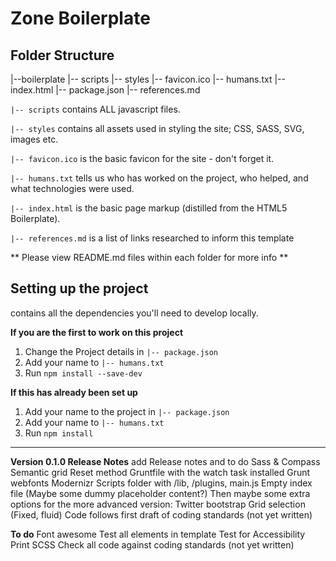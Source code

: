 # Zone Boilerplate #

## Folder Structure


  |--boilerplate
    |-- scripts
    |-- styles
    |-- favicon.ico
    |-- humans.txt
    |-- index.html
    |-- package.json
    |-- references.md

`|-- scripts` contains ALL javascript files.

`|-- styles` contains all assets used in styling the site; CSS, SASS, SVG, images etc.

`|-- favicon.ico` is the basic favicon for the site - don't forget it.

`|-- humans.txt` tells us who has worked on the project, who helped, and what technologies were used.

`|-- index.html` is the basic page markup (distilled from the HTML5 Boilerplate).

`|-- references.md` is a list of links researched to inform this template

** Please view README.md files within each folder for more info **

## Setting up the project
 contains all the dependencies you'll need to  develop locally. 

**If you are the first to work on this project**

1. Change the Project details in `|-- package.json`
2. Add your name to `|-- humans.txt`
3. Run `npm install --save-dev`

**If this has already been set up**

1. Add your name to the project in `|-- package.json`
2. Add your name to `|-- humans.txt`
3. Run `npm install`

_____


**Version 0.1.0 Release Notes**
add Release notes and to do
Sass & Compass
Semantic grid
Reset method 
Gruntfile with the watch task installed
Grunt webfonts
Modernizr
Scripts folder with /lib, /plugins, main.js
Empty index file (Maybe some dummy placeholder content?)
Then maybe some extra options for the more advanced version:
Twitter bootstrap
Grid selection (Fixed, fluid)
Code follows first draft of coding standards (not yet written)


**To do**
Font awesome
Test all elements in template
Test for Accessibility
Print SCSS
Check all code against coding standards (not yet written)





